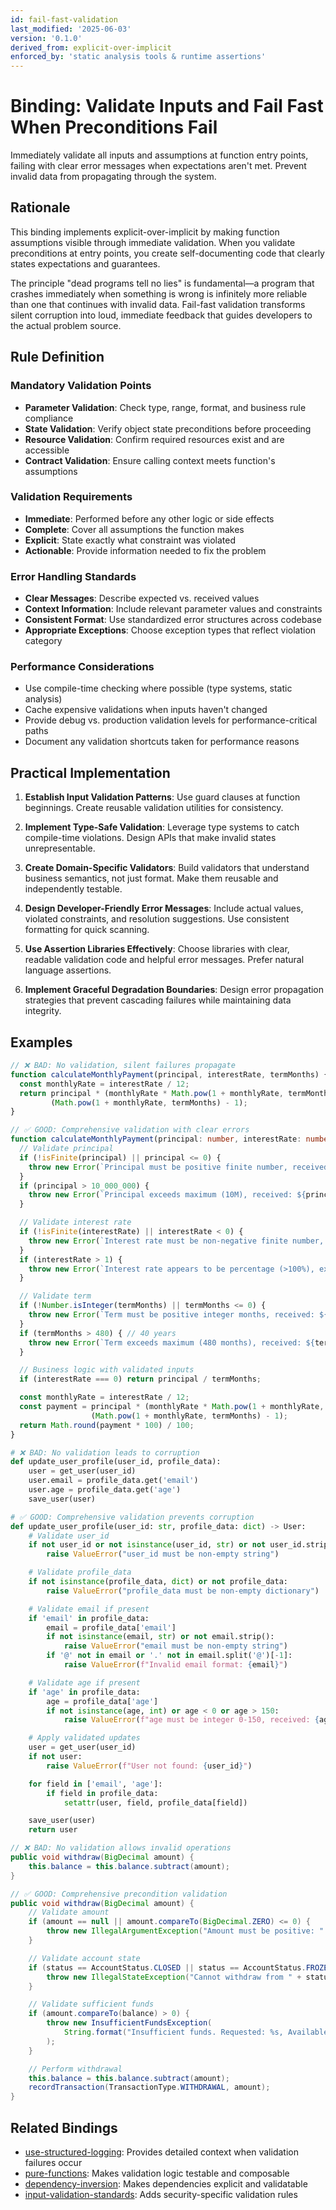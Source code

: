 ```yaml
---
id: fail-fast-validation
last_modified: '2025-06-03'
version: '0.1.0'
derived_from: explicit-over-implicit
enforced_by: 'static analysis tools & runtime assertions'
---
```

# Binding: Validate Inputs and Fail Fast When Preconditions Fail

Immediately validate all inputs and assumptions at function entry points, failing with clear error messages when expectations aren't met. Prevent invalid data from propagating through the system.

## Rationale

This binding implements explicit-over-implicit by making function assumptions visible through immediate validation. When you validate preconditions at entry points, you create self-documenting code that clearly states expectations and guarantees.

The principle "dead programs tell no lies" is fundamental—a program that crashes immediately when something is wrong is infinitely more reliable than one that continues with invalid data. Fail-fast validation transforms silent corruption into loud, immediate feedback that guides developers to the actual problem source.

## Rule Definition

### Mandatory Validation Points
- **Parameter Validation**: Check type, range, format, and business rule compliance
- **State Validation**: Verify object state preconditions before proceeding
- **Resource Validation**: Confirm required resources exist and are accessible
- **Contract Validation**: Ensure calling context meets function's assumptions

### Validation Requirements
- **Immediate**: Performed before any other logic or side effects
- **Complete**: Cover all assumptions the function makes
- **Explicit**: State exactly what constraint was violated
- **Actionable**: Provide information needed to fix the problem

### Error Handling Standards
- **Clear Messages**: Describe expected vs. received values
- **Context Information**: Include relevant parameter values and constraints
- **Consistent Format**: Use standardized error structures across codebase
- **Appropriate Exceptions**: Choose exception types that reflect violation category

### Performance Considerations
- Use compile-time checking where possible (type systems, static analysis)
- Cache expensive validations when inputs haven't changed
- Provide debug vs. production validation levels for performance-critical paths
- Document any validation shortcuts taken for performance reasons

## Practical Implementation

1. **Establish Input Validation Patterns**: Use guard clauses at function beginnings. Create reusable validation utilities for consistency.

2. **Implement Type-Safe Validation**: Leverage type systems to catch compile-time violations. Design APIs that make invalid states unrepresentable.

3. **Create Domain-Specific Validators**: Build validators that understand business semantics, not just format. Make them reusable and independently testable.

4. **Design Developer-Friendly Error Messages**: Include actual values, violated constraints, and resolution suggestions. Use consistent formatting for quick scanning.

5. **Use Assertion Libraries Effectively**: Choose libraries with clear, readable validation code and helpful error messages. Prefer natural language assertions.

6. **Implement Graceful Degradation Boundaries**: Design error propagation strategies that prevent cascading failures while maintaining data integrity.

## Examples

```typescript
// ❌ BAD: No validation, silent failures propagate
function calculateMonthlyPayment(principal, interestRate, termMonths) {
  const monthlyRate = interestRate / 12;
  return principal * (monthlyRate * Math.pow(1 + monthlyRate, termMonths)) /
         (Math.pow(1 + monthlyRate, termMonths) - 1);
}

// ✅ GOOD: Comprehensive validation with clear errors
function calculateMonthlyPayment(principal: number, interestRate: number, termMonths: number): number {
  // Validate principal
  if (!isFinite(principal) || principal <= 0) {
    throw new Error(`Principal must be positive finite number, received: ${principal}`);
  }
  if (principal > 10_000_000) {
    throw new Error(`Principal exceeds maximum (10M), received: ${principal}`);
  }

  // Validate interest rate
  if (!isFinite(interestRate) || interestRate < 0) {
    throw new Error(`Interest rate must be non-negative finite number, received: ${interestRate}`);
  }
  if (interestRate > 1) {
    throw new Error(`Interest rate appears to be percentage (>100%), expected decimal, received: ${interestRate}`);
  }

  // Validate term
  if (!Number.isInteger(termMonths) || termMonths <= 0) {
    throw new Error(`Term must be positive integer months, received: ${termMonths}`);
  }
  if (termMonths > 480) { // 40 years
    throw new Error(`Term exceeds maximum (480 months), received: ${termMonths}`);
  }

  // Business logic with validated inputs
  if (interestRate === 0) return principal / termMonths;

  const monthlyRate = interestRate / 12;
  const payment = principal * (monthlyRate * Math.pow(1 + monthlyRate, termMonths)) /
                  (Math.pow(1 + monthlyRate, termMonths) - 1);
  return Math.round(payment * 100) / 100;
}
```

```python
# ❌ BAD: No validation leads to corruption
def update_user_profile(user_id, profile_data):
    user = get_user(user_id)
    user.email = profile_data.get('email')
    user.age = profile_data.get('age')
    save_user(user)

# ✅ GOOD: Comprehensive validation prevents corruption
def update_user_profile(user_id: str, profile_data: dict) -> User:
    # Validate user_id
    if not user_id or not isinstance(user_id, str) or not user_id.strip():
        raise ValueError("user_id must be non-empty string")

    # Validate profile_data
    if not isinstance(profile_data, dict) or not profile_data:
        raise ValueError("profile_data must be non-empty dictionary")

    # Validate email if present
    if 'email' in profile_data:
        email = profile_data['email']
        if not isinstance(email, str) or not email.strip():
            raise ValueError("email must be non-empty string")
        if '@' not in email or '.' not in email.split('@')[-1]:
            raise ValueError(f"Invalid email format: {email}")

    # Validate age if present
    if 'age' in profile_data:
        age = profile_data['age']
        if not isinstance(age, int) or age < 0 or age > 150:
            raise ValueError(f"age must be integer 0-150, received: {age}")

    # Apply validated updates
    user = get_user(user_id)
    if not user:
        raise ValueError(f"User not found: {user_id}")

    for field in ['email', 'age']:
        if field in profile_data:
            setattr(user, field, profile_data[field])

    save_user(user)
    return user
```

```java
// ❌ BAD: No validation allows invalid operations
public void withdraw(BigDecimal amount) {
    this.balance = this.balance.subtract(amount);
}

// ✅ GOOD: Comprehensive precondition validation
public void withdraw(BigDecimal amount) {
    // Validate amount
    if (amount == null || amount.compareTo(BigDecimal.ZERO) <= 0) {
        throw new IllegalArgumentException("Amount must be positive: " + amount);
    }

    // Validate account state
    if (status == AccountStatus.CLOSED || status == AccountStatus.FROZEN) {
        throw new IllegalStateException("Cannot withdraw from " + status + " account");
    }

    // Validate sufficient funds
    if (amount.compareTo(balance) > 0) {
        throw new InsufficientFundsException(
            String.format("Insufficient funds. Requested: %s, Available: %s", amount, balance)
        );
    }

    // Perform withdrawal
    this.balance = this.balance.subtract(amount);
    recordTransaction(TransactionType.WITHDRAWAL, amount);
}
```

## Related Bindings

- [use-structured-logging](use-structured-logging.md): Provides detailed context when validation failures occur
- [pure-functions](pure-functions.md): Makes validation logic testable and composable
- [dependency-inversion](dependency-inversion.md): Makes dependencies explicit and validatable
- [input-validation-standards](../categories/security/input-validation-standards.md): Adds security-specific validation rules
